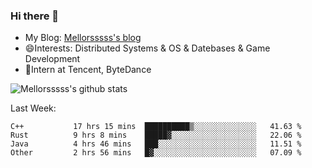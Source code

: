 ### Hi there 👋

- My Blog: [Mellorsssss's blog](https://mellorsssss.com/)
- 😄Interests: Distributed Systems & OS & Datebases & Game Development
- 🤔Intern at Tencent, ByteDance


![Mellorsssss's github stats](https://github-readme-stats.vercel.app/api?username=Mellorsssss&show_icons=true&theme=radical)

<!-- ![Top Langs](https://github-readme-stats.vercel.app/api/top-langs/?username=anuraghazra&hide=javascript,html,typescript,css,glsl) -->

<!--
**Mellorsssss/Mellorsssss** is a ✨ _special_ ✨ repository because its `README.md` (this file) appears on your GitHub profile.

Here are some ideas to get you started:

- 🔭 I’m currently working on ...
- 🌱 I’m currently learning ...
- 👯 I’m looking to collaborate on ...
- 🤔 I’m looking for help with ...
- 💬 Ask me about ...
- 📫 How to reach me: ...
- 😄 Pronouns: ...
- ⚡ Fun fact: ...
-->

Last Week:
<!--START_SECTION:waka-->

```text
C++           17 hrs 15 mins  ██████████▒░░░░░░░░░░░░░░   41.63 %
Rust          9 hrs 8 mins    █████▓░░░░░░░░░░░░░░░░░░░   22.06 %
Java          4 hrs 46 mins   ███░░░░░░░░░░░░░░░░░░░░░░   11.51 %
Other         2 hrs 56 mins   █▓░░░░░░░░░░░░░░░░░░░░░░░   07.09 %
```

<!--END_SECTION:waka-->
